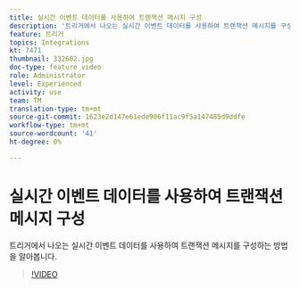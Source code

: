 ```yaml
---
title: 실시간 이벤트 데이터를 사용하여 트랜잭션 메시지 구성
description: '트리거에서 나오는 실시간 이벤트 데이터를 사용하여 트랜잭션 메시지를 구성하는 방법을 알아봅니다. '
feature: 트리거
topics: Integrations
kt: 7471
thumbnail: 332602.jpg
doc-type: feature video
role: Administrator
level: Experienced
activity: use
team: TM
translation-type: tm+mt
source-git-commit: 1623e2d147e61ede906f11ac9f5a147485d9ddfe
workflow-type: tm+mt
source-wordcount: '41'
ht-degree: 0%

---
```



# 실시간 이벤트 데이터를 사용하여 트랜잭션 메시지 구성

트리거에서 나오는 실시간 이벤트 데이터를 사용하여 트랜잭션 메시지를 구성하는 방법을 알아봅니다.

>[!VIDEO](https://video.tv.adobe.com/v/332602?quality=12)
